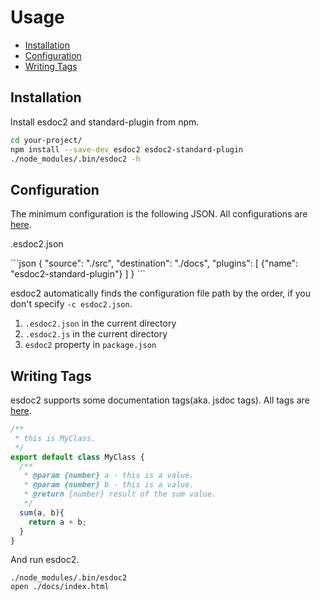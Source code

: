 # Usage
- [Installation](#installation)
- [Configuration](#configuration)
- [Writing Tags](#writing-tags)

## Installation
Install esdoc2 and standard-plugin from npm.

```sh
cd your-project/
npm install --save-dev esdoc2 esdoc2-standard-plugin
./node_modules/.bin/esdoc2 -h
```

## Configuration
The minimum configuration is the following JSON. All configurations are [here](./config.html).

<p class="file-path">.esdoc2.json</p>
```json
{
  "source": "./src",
  "destination": "./docs",
  "plugins": [
    {"name": "esdoc2-standard-plugin"}
  ]
}
```

esdoc2 automatically finds the configuration file path by the order, if you don't specify `-c esdoc2.json`.

1. `.esdoc2.json` in the current directory
2. `.esdoc2.js` in the current directory
3. `esdoc2` property in `package.json`

## Writing Tags
esdoc2 supports some documentation tags(aka. jsdoc tags). All tags are [here](./tags.html).

```javascript
/**
 * this is MyClass.
 */
export default class MyClass {
  /**
   * @param {number} a - this is a value.
   * @param {number} b - this is a value.
   * @return {number} result of the sum value.
   */
  sum(a, b){
    return a + b;
  }
}
```

And run esdoc2.
```
./node_modules/.bin/esdoc2
open ./docs/index.html
```


